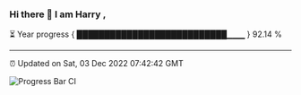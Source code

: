### Hi there 👋 I am Harry , 

⏳ Year progress { ███████████████████████████▁▁▁ } 92.14 %

---

⏰ Updated on Sat, 03 Dec 2022 07:42:42 GMT

![Progress Bar CI](https://github.com/duykhang68/duykhang68/workflows/Progress%20Bar%20CI/badge.svg)
